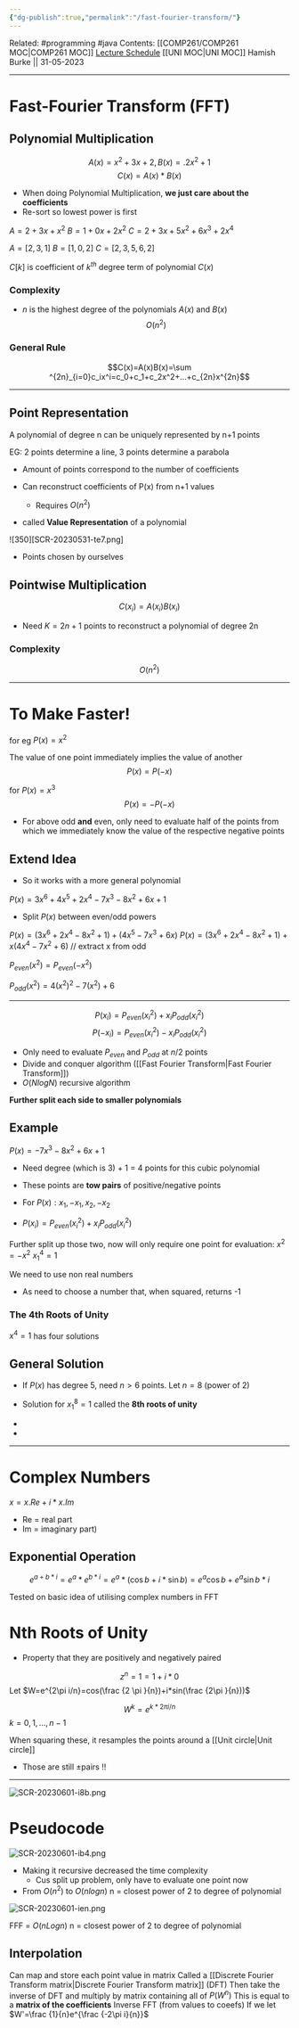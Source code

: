 ```yaml
---
{"dg-publish":true,"permalink":"/fast-fourier-transform/"}
---
```


Related: #programming #java 
Contents: [[COMP261/COMP261 MOC\|COMP261 MOC]]
[Lecture Schedule](https://ecs.wgtn.ac.nz/Courses/COMP261_2023T1/LectureSchedule)
[[UNI MOC\|UNI MOC]]
Hamish Burke || 31-05-2023
***

# Fast-Fourier Transform (FFT)

## Polynomial Multiplication

$$A(x) = x^2 + 3x +2,B(x) =. 2x^2+1$$
$$C(x)=A(x)*B(x)$$

- When doing Polynomial Multiplication, **we just care about the coefficients**
- Re-sort so lowest power is first

$A=2+3x+x^2$
$B=1+0x+2x^2$
$C=2+3x+5x^2+6x^3+2x^4$

$A=[2,3,1]$
$B=[1,0,2]$
$C=[2,3,5,6,2]$


$C[k]$ is coefficient of $k^{th}$ degree term of polynomial $C(x)$

### Complexity

- $n$ is the highest degree of the polynomials $A(x)$ and $B(x)$
$$O(n^2)$$

### General Rule

$$C(x)=A(x)B(x)=\sum ^{2n}_{i=0}c_ix^i=c_0+c_1+c_2x^2+...+c_{2n}x^{2n}$$

***

## Point Representation

A polynomial of degree n can be uniquely represented by n+1 points

EG: 2 points determine a line, 3 points determine a parabola


- Amount of points correspond to the number of coefficients

- Can reconstruct coefficients of P(x) from n+1 values
	- Requires $O(n^2)$ 
- called **Value Representation** of a polynomial

![350][SCR-20230531-te7.png]

- Points chosen by ourselves

## Pointwise Multiplication

$$C(x_i)=A(x_i)B(x_i)$$
- Need $K=2n+1$ points to reconstruct a polynomial of degree 2n

### Complexity

$$O(n^2)$$

***

# To Make Faster!

for eg $P(x)=x^2$

The value of one point immediately implies the value of another
$$P(x)=P(-x)$$

for $P(x)=x^3$
$$P(x)=-P(-x)$$

- For above odd **and** even, only need to evaluate half of the points from which we immediately know the value of the respective negative points

## Extend Idea

- So it works with a more general polynomial

$P(x)=3x^6+4x^5+2x^4-7x^3-8x^2+6x+1$

- Split $P(x)$ between even/odd powers

$P(x)=(3x^6+2x^4-8x^2+1)+(4x^5-7x^3+6x)$
$P(x)=(3x^6+2x^4-8x^2+1)+x(4x^4-7x^2+6)$ // extract x from odd


$P_{even}(x^2)=P_{even}(-x^2)$

$P_{odd}(x^2)=4(x^2)^2-7(x^2)+6$


***

$$P(x_i)=P_{even}(x_i^2)+x_iP_{odd}(x_i^2)$$
$$P(-x_i)=P_{even}(x_i^2)-x_iP_{odd}(x_i^2)$$

- Only need to evaluate $P_{even}$ and $P_{odd}$ at $n/2$ points
- Divide and conquer algorithm ([[Fast Fourier Transform\|Fast Fourier Transform]])
- $O(NlogN)$ recursive algorithm

**Further split each side to smaller polynomials**

## Example

$P(x)=-7x^3-8x^2+6x+1$

- Need degree (which is 3) + 1 = 4 points for this cubic polynomial
- These points are **tow pairs** of positive/negative points
- For $P(x):x_1,-x_1,x_2,-x_2$

- $P(x_i)=P_{even}(x_i^2)+x_iP_{odd}(x_i^2)$

Further split up those two, now will only require one point for evaluation:
$x^2=-x^2$
$x_1^4=1$

We need to use non real numbers
- As need to choose a number that, when squared, returns -1

### The 4th Roots of Unity

$x^4=1$ has four solutions

## General Solution

- If $P(x)$ has degree 5, need $n>6$ points. Let $n=8$ (power of 2)
- Solution for $x_1^8=1$ called the **8th roots of unity**

- 
- 
***

# Complex Numbers

$x=x.Re+i*x.Im$ 
- Re = real part
- Im = imaginary part)

## Exponential Operation

$$e^{a+b*i}=e^a*e^{b*i}=e^a*(\cos b + i*\sin b) = e^a\cos b + e^a\sin b*i$$



Tested on basic idea of utilising complex numbers in FFT

# Nth Roots of Unity

- Property that they are positively and negatively paired

$$z^n=1=1+i*0$$
Let $W=e^{2\pi i/n}=cos(\frac {2 \pi }{n})+i*sin(\frac {2\pi }{n}))$

$$W^k=e^{k*2\pi i/n}$$
$k=0,1,...,n-1$


When squaring these, it resamples the points around a [[Unit circle\|Unit circle]]
- Those are still ±pairs !!


***

![SCR-20230601-i8b.png](/img/user/SCR-20230601-i8b.png)

# Pseudocode

![SCR-20230601-ib4.png](/img/user/SCR-20230601-ib4.png)

- Making it recursive decreased the time complexity
	- Cus split up problem, only have to evaluate one point now
- From $O(n^2)$ to $O(nlogn)$ n = closest power of 2 to degree of polynomial


![SCR-20230601-ien.png](/img/user/SCR-20230601-ien.png)

FFF = $O(nLogn)$ 
n = closest power of 2 to degree of polynomial

## Interpolation

Can map and store each point value in matrix
Called a [[Discrete Fourier Transform matrix\|Discrete Fourier Transform matrix]] (DFT)
Then take the inverse of DFT and multiply by matrix containing all of $P(W^n)$
This is equal to a **matrix of the coefficients**
Inverse FFT (from values to coeefs)
	If we let $W'=\frac {1}{n}e^{\frac {-2\pi i}{n}}$



